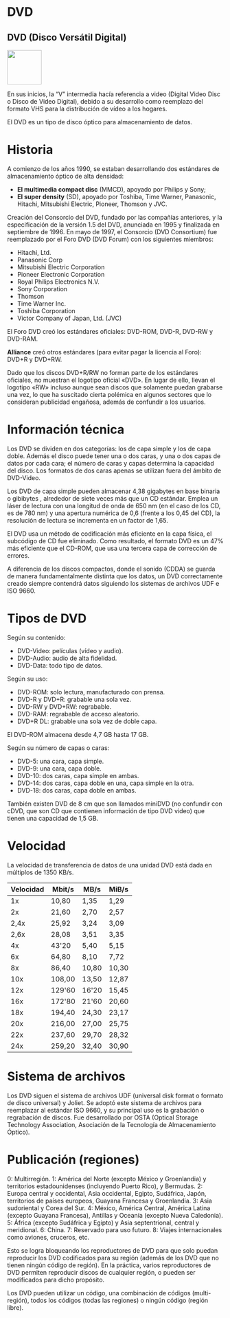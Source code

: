 # DVD
## DVD (Disco Versátil Digital)

<img width="80" src="https://i.ebayimg.com/images/i/162138785143-0-1/s-l1000.jpg">


En sus inicios, la “V” intermedia hacía referencia a video (Digital Video Disc o Disco de Video Digital), debido a su desarrollo como reemplazo del formato VHS para la distribución de vídeo a los hogares.

El DVD es un tipo de disco óptico para almacenamiento de datos.

# Historia
A comienzo de los años 1990, se estaban desarrollando dos estándares de almacenamiento óptico de alta densidad:

- **El multimedia compact disc** (MMCD), apoyado por Philips y Sony;
- **El super density** (SD), apoyado por Toshiba, Time Warner, Panasonic, Hitachi, Mitsubishi Electric, Pioneer, Thomson y JVC.
  
Creación del Consorcio del DVD, fundado por las compañías anteriores, y la especificación de la versión 1.5 del DVD, anunciada en 1995 y finalizada en septiembre de 1996. En mayo de 1997, el Consorcio (DVD Consortium) fue reemplazado por el Foro DVD (DVD Forum) con los siguientes miembros:

* Hitachi, Ltd.
* Panasonic Corp
* Mitsubishi Electric Corporation
* Pioneer Electronic Corporation
* Royal Philips Electronics N.V.
* Sony Corporation
* Thomson
* Time Warner Inc.
* Toshiba Corporation
* Victor Company of Japan, Ltd. (JVC)
  
El Foro DVD creó los estándares oficiales:
DVD-ROM, DVD-R, DVD-RW y DVD-RAM.

**Alliance** creó otros estándares (para evitar pagar la licencia al Foro):
DVD+R y DVD+RW.

Dado que los discos DVD+R/RW no forman parte de los estándares oficiales, no muestran el logotipo oficial «DVD». En lugar de ello, llevan el logotipo «RW» incluso aunque sean discos que solamente puedan grabarse una vez, lo que ha suscitado cierta polémica en algunos sectores que lo consideran publicidad engañosa, además de confundir a los usuarios.

# Información técnica
Los DVD se dividen en dos categorías: los de capa simple y los de capa doble. Además el disco puede tener una o dos caras, y una o dos capas de datos por cada cara; el número de caras y capas determina la capacidad del disco. Los formatos de dos caras apenas se utilizan fuera del ámbito de DVD-Video.

Los DVD de capa simple pueden almacenar  4,38 gigabytes en base binaria o gibibytes , alrededor de siete veces más que un CD estándar. Emplea un láser de lectura con una longitud de onda de 650 nm (en el caso de los CD, es de 780 nm) y una apertura numérica de 0,6 (frente a los 0,45 del CD), la resolución de lectura se incrementa en un factor de 1,65.

El DVD usa un método de codificación más eficiente en la capa física, el subcódigo de CD fue eliminado. Como resultado, el formato DVD es un 47% más eficiente que el CD-ROM, que usa una tercera capa de corrección de errores.

A diferencia de los discos compactos, donde el sonido (CDDA) se guarda de manera fundamentalmente distinta que los datos, un DVD correctamente creado siempre contendrá datos siguiendo los sistemas de archivos UDF e ISO 9660.

# Tipos de DVD

Según su contenido:
- DVD-Video: películas (vídeo y audio).
- DVD-Audio: audio de alta fidelidad. 
- DVD-Data: todo tipo de datos.

Según su uso:
- DVD-ROM: solo lectura, manufacturado con prensa.
- DVD-R y DVD+R: grabable una sola vez. 
- DVD-RW y DVD+RW: regrabable.
- DVD-RAM: regrabable de acceso aleatorio. 
- DVD+R DL: grabable una sola vez de doble capa.
  
El DVD-ROM almacena desde 4,7 GB hasta 17 GB.

Según su número de capas o caras:
- DVD-5: una cara, capa simple.
- DVD-9: una cara, capa doble.
- DVD-10: dos caras, capa simple en ambas.
- DVD-14: dos caras, capa doble en una, capa simple en la otra.
- DVD-18: dos caras, capa doble en ambas.
  
También existen DVD de 8 cm que son llamados miniDVD (no confundir con cDVD, que son CD que contienen información de tipo DVD video) que tienen una capacidad de 1,5 GB.

# Velocidad
La velocidad de transferencia de datos de una unidad DVD está dada en múltiplos de 1350 KB/s.

|Velocidad|	Mbit/s|	MB/s|	MiB/s|
|---------|-------|-----|------|
|   1x    |10,80  |	1,35|	1,29 |
|   2x	  |21,60  |	2,70|	2,57 |
| 2,4x	  |25,92  |	3,24|	3,09 |
| 2,6x	  |28,08  | 3,51|	3,35 |
|   4x	  |43'20  | 5,40|	5,15 |
|   6x	  |64,80  | 8,10|	7,72 |
|   8x	  |86,40  |10,80|	10,30|
|  10x	  |108,00 |13,50|	12,87|
|  12x	  |129'60 |16'20|	15,45|
|  16x	  |172'80 |21'60|	20,60|
|  18x	  |194,40 |24,30|	23,17|
|  20x	  |216,00 |27,00|	25,75|
|  22x	  |237,60 |29,70|	28,32|
|  24x	  |259,20 |32,40|	30,90|

# Sistema de archivos
Los DVD siguen el sistema de archivos UDF (universal disk format o formato de disco universal) y Joliet. Se adoptó este sistema de archivos para reemplazar al estándar ISO 9660, y su principal uso es la grabación o regrabación de discos. Fue desarrollado por OSTA (Optical Storage Technology Association, Asociación de la Tecnología de Almacenamiento Óptico).

# Publicación (regiones)
0: Multirregión.
1: América del Norte (excepto México y Groenlandia) y territorios estadounidenses (incluyendo Puerto Rico), y Bermudas.
2: Europa central y occidental, Asia occidental, Egipto, Sudáfrica, Japón, territorios de países europeos, Guayana Francesa y Groenlandia.
3: Asia sudoriental y Corea del Sur.
4: México, América Central, América Latina (excepto Guayana Francesa), Antillas y Oceanía (excepto Nueva Caledonia).
5: África (excepto Sudáfrica y Egipto) y Asia septentrional, central y meridional.
6: China.
7: Reservado para uso futuro.
8: Viajes internacionales como aviones, cruceros, etc.

Esto se logra bloqueando los reproductores de DVD para que solo puedan reproducir los DVD codificados para su región (además de los DVD que no tienen ningún código de región). En la práctica, varios reproductores de DVD permiten reproducir discos de cualquier región, o pueden ser modificados para dicho propósito.

Los DVD pueden utilizar un código, una combinación de códigos (multi-región), todos los códigos (todas las regiones) o ningún código (región libre).

